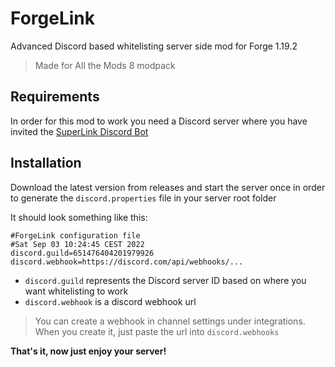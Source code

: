 # ForgeLink

Advanced Discord based whitelisting server side mod for Forge 1.19.2

> Made for All the Mods 8 modpack

## Requirements

In order for this mod to work you need a Discord server where you have invited
the [SuperLink Discord Bot](https://discord.com/api/oauth2/authorize?client_id=770681237622095913&permissions=8&scope=bot%20applications.commands)

## Installation

Download the latest version from releases and start the server once in order to generate the `discord.properties` file
in your server root folder

It should look something like this:

```properties
#ForgeLink configuration file
#Sat Sep 03 10:24:45 CEST 2022
discord.guild=651476404201979926
discord.webhook=https://discord.com/api/webhooks/...
```

- `discord.guild` represents the Discord server ID based on where you want whitelisting to work
- `discord.webhook` is a discord webhook url

> You can create a webhook in channel settings under integrations. When you create it, just paste the url
> into `discord.webhooks`

**That's it, now just enjoy your server!**
